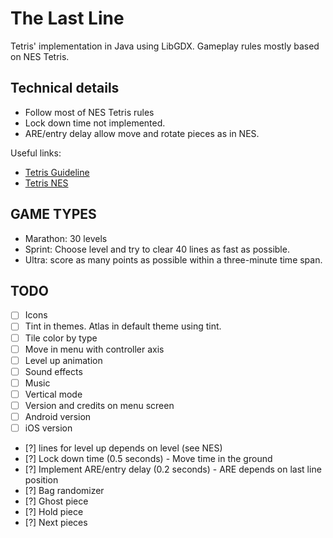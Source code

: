 # The Last Line

Tetris' implementation in Java using LibGDX. Gameplay rules mostly based on NES Tetris.

## Technical details

- Follow most of NES Tetris rules
- Lock down time not implemented.
- ARE/entry delay allow move and rotate pieces as in NES.

Useful links:

- [Tetris Guideline](https://tetris.wiki/Tetris_Guideline)
- [Tetris NES](https://tetris.fandom.com/wiki/Tetris_(NES,_Nintendo))

## GAME TYPES

- Marathon: 30 levels
- Sprint: Choose level and try to clear 40 lines as fast as possible.
- Ultra: score as many points as possible within a three-minute time span.

## TODO
- [ ] Icons
- [ ] Tint in themes. Atlas in default theme using tint.
- [ ] Tile color by type
- [ ] Move in menu with controller axis
- [ ] Level up animation
- [ ] Sound effects
- [ ] Music
- [ ] Vertical mode
- [ ] Version and credits on menu screen
- [ ] Android version
- [ ] iOS version
- [?] lines for level up depends on level (see NES)
- [?] Lock down time (0.5 seconds) - Move time in the ground
- [?] Implement ARE/entry delay (0.2 seconds) - ARE depends on last line position
- [?] Bag randomizer
- [?] Ghost piece
- [?] Hold piece
- [?] Next pieces
